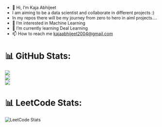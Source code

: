 - 👋 Hi, I’m Kaja Abhijeet
- I am aiming to be a data scientist and collaborate in different projects :)
- In my repos there will be my journey from zero to hero in aiml projects....
- 👀 I’m interested in Machine Learning
- 🌱 I’m currently learning Deal Learning
- 📫 How to reach me kajaabhijeet2004@gmail.com



# 📊 GitHub Stats:
![](https://github-readme-stats.vercel.app/api?username=kaja-abhijeet&theme=dark&hide_border=false&include_all_commits=false&count_private=false)<br/>
![](https://nirzak-streak-stats.vercel.app/?user=kaja-abhijeet&theme=dark&hide_border=false)<br/>
![](https://github-readme-stats.vercel.app/api/top-langs/?username=kaja-abhijeet&theme=dark&hide_border=false&include_all_commits=false&count_private=false&layout=compact)
<!---
kaja-abhijeet/kaja-abhijeet is a ✨ special ✨ repository because its `README.md` (this file) appears on your GitHub profile.
You can click the Preview link to take a look at your changes.
--->
# 📊 LeetCode Stats:
![LeetCode Stats](https://leetcode-stats.herokuapp.com/?username=kaja-abhijeet)
